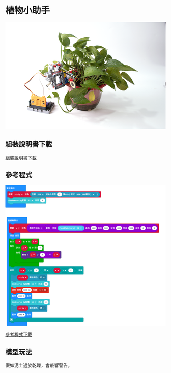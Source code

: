 # 植物小助手

![](../images/plant.png)

## 組裝說明書下載

[組裝說明書下載](www.google.com)

## 參考程式

![](../images/plant_code.png)

[參考程式下載](https://makecode.microbit.org/_RmuazT3u3KAD)

## 模型玩法

假如泥土過於乾燥，會敲響警告。